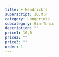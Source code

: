 ```yaml
---
title: + Hendrick's
superscript: 10,M,F
category: Longdrinks
subcategory: Gin-Tonic
description: ""
price1: 10,0
price2: ""
price3: ""
order: 1
---
```

